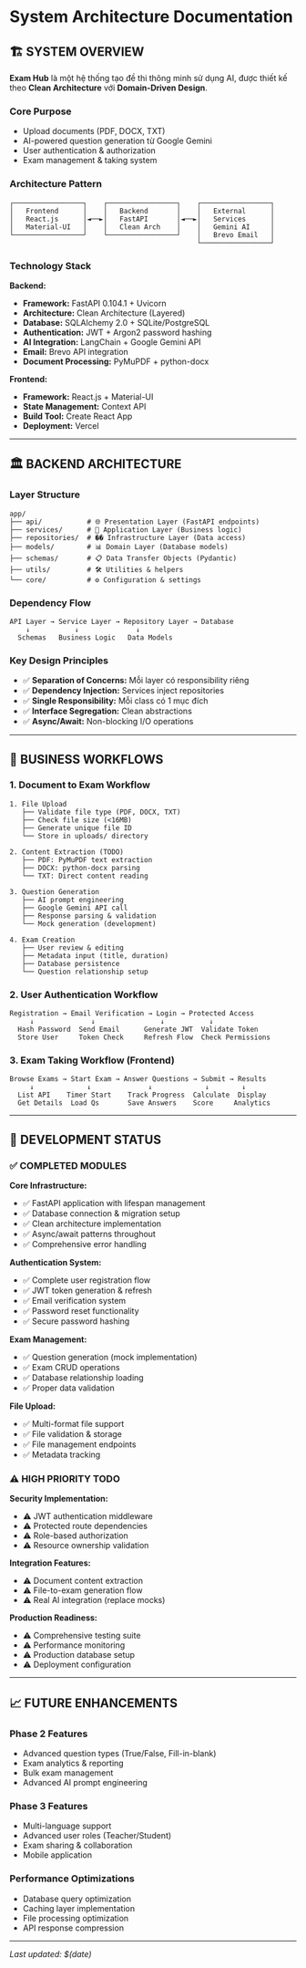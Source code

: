 # System Architecture Documentation

## 🏗️ SYSTEM OVERVIEW

**Exam Hub** là một hệ thống tạo đề thi thông minh sử dụng AI, được thiết kế theo **Clean Architecture** với **Domain-Driven Design**.

### **Core Purpose**
- Upload documents (PDF, DOCX, TXT)
- AI-powered question generation từ Google Gemini
- User authentication & authorization
- Exam management & taking system

### **Architecture Pattern**
```
┌─────────────────┐    ┌─────────────────┐    ┌─────────────────┐
│   Frontend      │    │   Backend       │    │   External      │
│   React.js      │◄──►│   FastAPI       │◄──►│   Services      │
│   Material-UI   │    │   Clean Arch    │    │   Gemini AI     │
└─────────────────┘    └─────────────────┘    │   Brevo Email   │
                                              └─────────────────┘
```

### **Technology Stack**

**Backend:**
- **Framework:** FastAPI 0.104.1 + Uvicorn
- **Architecture:** Clean Architecture (Layered)
- **Database:** SQLAlchemy 2.0 + SQLite/PostgreSQL
- **Authentication:** JWT + Argon2 password hashing
- **AI Integration:** LangChain + Google Gemini API
- **Email:** Brevo API integration
- **Document Processing:** PyMuPDF + python-docx

**Frontend:**
- **Framework:** React.js + Material-UI
- **State Management:** Context API
- **Build Tool:** Create React App
- **Deployment:** Vercel

---

## 🏛️ BACKEND ARCHITECTURE

### **Layer Structure**
```
app/
├── api/           # 🌐 Presentation Layer (FastAPI endpoints)
├── services/      # 💼 Application Layer (Business logic)
├── repositories/  # ��️ Infrastructure Layer (Data access)
├── models/        # 📊 Domain Layer (Database models)
├── schemas/       # 📋 Data Transfer Objects (Pydantic)
├── utils/         # 🛠️ Utilities & helpers
└── core/          # ⚙️ Configuration & settings
```

### **Dependency Flow**
```
API Layer → Service Layer → Repository Layer → Database
    ↓           ↓              ↓
  Schemas   Business Logic   Data Models
```

### **Key Design Principles**
- ✅ **Separation of Concerns:** Mỗi layer có responsibility riêng
- ✅ **Dependency Injection:** Services inject repositories
- ✅ **Single Responsibility:** Mỗi class có 1 mục đích
- ✅ **Interface Segregation:** Clean abstractions
- ✅ **Async/Await:** Non-blocking I/O operations

---

## 🔄 BUSINESS WORKFLOWS

### **1. Document to Exam Workflow**
```
1. File Upload
   ├── Validate file type (PDF, DOCX, TXT)
   ├── Check file size (<16MB)
   ├── Generate unique file ID
   └── Store in uploads/ directory

2. Content Extraction (TODO)
   ├── PDF: PyMuPDF text extraction
   ├── DOCX: python-docx parsing
   └── TXT: Direct content reading

3. Question Generation
   ├── AI prompt engineering
   ├── Google Gemini API call
   ├── Response parsing & validation
   └── Mock generation (development)

4. Exam Creation
   ├── User review & editing
   ├── Metadata input (title, duration)
   ├── Database persistence
   └── Question relationship setup
```

### **2. User Authentication Workflow**
```
Registration → Email Verification → Login → Protected Access
     ↓              ↓                ↓           ↓
  Hash Password  Send Email      Generate JWT  Validate Token
  Store User     Token Check     Refresh Flow  Check Permissions
```

### **3. Exam Taking Workflow (Frontend)**
```
Browse Exams → Start Exam → Answer Questions → Submit → Results
     ↓             ↓              ↓             ↓        ↓
  List API    Timer Start    Track Progress  Calculate  Display
  Get Details  Load Qs       Save Answers    Score     Analytics
```

---

## 🚀 DEVELOPMENT STATUS

### **✅ COMPLETED MODULES**

**Core Infrastructure:**
- ✅ FastAPI application with lifespan management
- ✅ Database connection & migration setup
- ✅ Clean architecture implementation
- ✅ Async/await patterns throughout
- ✅ Comprehensive error handling

**Authentication System:**
- ✅ Complete user registration flow
- ✅ JWT token generation & refresh
- ✅ Email verification system
- ✅ Password reset functionality
- ✅ Secure password hashing

**Exam Management:**
- ✅ Question generation (mock implementation)
- ✅ Exam CRUD operations
- ✅ Database relationship loading
- ✅ Proper data validation

**File Upload:**
- ✅ Multi-format file support
- ✅ File validation & storage
- ✅ File management endpoints
- ✅ Metadata tracking

### **⚠️ HIGH PRIORITY TODO**

**Security Implementation:**
- ⚠️ JWT authentication middleware
- ⚠️ Protected route dependencies
- ⚠️ Role-based authorization
- ⚠️ Resource ownership validation

**Integration Features:**
- ⚠️ Document content extraction
- ⚠️ File-to-exam generation flow
- ⚠️ Real AI integration (replace mocks)

**Production Readiness:**
- ⚠️ Comprehensive testing suite
- ⚠️ Performance monitoring
- ⚠️ Production database setup
- ⚠️ Deployment configuration

---

## 📈 FUTURE ENHANCEMENTS

### **Phase 2 Features**
- Advanced question types (True/False, Fill-in-blank)
- Exam analytics & reporting
- Bulk exam management
- Advanced AI prompt engineering

### **Phase 3 Features**
- Multi-language support
- Advanced user roles (Teacher/Student)
- Exam sharing & collaboration
- Mobile application

### **Performance Optimizations**
- Database query optimization
- Caching layer implementation
- File processing optimization
- API response compression

---

*Last updated: $(date)*
